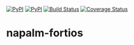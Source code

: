 [![PyPI](https://img.shields.io/pypi/v/napalm-fortios.svg)](https://pypi.python.org/pypi/napalm-fortios)
[![PyPI](https://img.shields.io/pypi/dm/napalm-fortios.svg)](https://pypi.python.org/pypi/napalm-fortios)
[![Build Status](https://travis-ci.org/napalm-automation/napalm-fortios.svg?branch=master)](https://travis-ci.org/napalm-automation/napalm-fortios)
[![Coverage Status](https://coveralls.io/repos/github/napalm-automation/napalm-fortios/badge.svg?branch=master)](https://coveralls.io/github/napalm-automation/napalm-fortios)


# napalm-fortios
